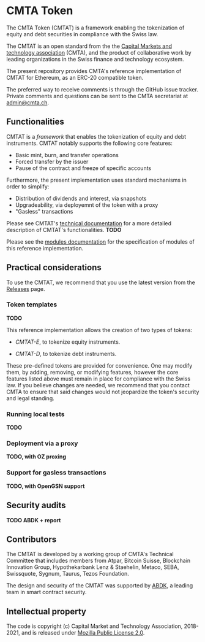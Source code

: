 # CMTA Token 

The CMTA Token (CMTAT) is a framework enabling the tokenization of
equity and debt securities in compliance with the Swiss law.

The CMTAT is an open standard from the the [Capital Markets and
technology association](http://www.cmta.ch/) (CMTA), and the product of
collaborative work by leading organizations in the Swiss finance and
technology ecosystem.

The present repository provides CMTA's reference implementation of CMTAT
for Ethereum, as an ERC-20 compatible token.

The preferred way to receive comments is through the GitHub issue
tracker.  Private comments and questions can be sent to the CMTA secretariat 
at <a href="mailto:admin@cmta.ch">admin@cmta.ch</a>.


## Functionalities 

CMTAT is a *framework* that enables the tokenization of equity and debt
instruments.
CMTAT notably supports the following core features:

* Basic mint, burn, and transfer operations
* Forced transfer by the issuer 
* Pause of the contract and freeze of specific accounts

Furthermore, the present implementation uses standard mechanisms in order to simplify:

* Distribution of dividends and interest, via snapshots
* Upgradeability, via deployemnt of the token with a proxy
* "Gasless" transactions

Please see CMTAT's [technical documentation](doc/CMTAT.pdf) for a more
detailed description of CMTAT's functionalities. **TODO**

Please see the [modules documentation](doc/modules) for the
specification of modules of this reference implementation.


## Practical considerations

To use the CMTAT, we recommend that you use the latest version from the
[Releases](https://github.com/CMTA/CMTAT/releases) page.


### Token templates

**TODO**

This reference implementation allows the creation of two types of tokens:

* *CMTAT-E*, to tokenize equity instruments.

* *CMTAT-D*, to tokenize debt instruments.

These pre-defined tokens are provided for convenience.
One may modify them, by adding, removing, or modifying features, however the core features listed above must remain in place for compliance with the Swiss law.
If you believe changes are needed, we recommend that you contact CMTA to ensure that said changes would not jeopardize the token's security and legal standing.


### Running local tests

**TODO**

### Deployment via a proxy

**TODO, with OZ proxing**

### Support for gasless transactions

**TODO, with OpenGSN support**


## Security audits

**TODO ABDK + report**


## Contributors

The CMTAT is developed by a working group of CMTA's Technical Committee
that includes members from Atpar, Bitcoin Suisse, Blockchain Innovation
Group, Hypothekarbank Lenz & Staehelin, Metaco, SEBA, Swissquote,
Sygnum, Taurus, Tezos Foundation.

The design and security of the CMTAT was supported by
[ABDK](https://abdk.consulting/), a leading team in smart contract
security.

## Intellectual property

The code is copyright (c) Capital Market and Technology Association,
2018-2021, and is released under [Mozilla Public License
2.0](./LICENSE.md).

